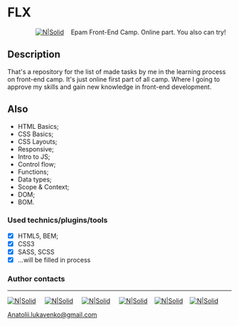 # FLX

&nbsp; &nbsp; &nbsp; &nbsp; &nbsp; &nbsp; &nbsp; &nbsp;  [![N|Solid](https://i.ibb.co/gRLsDsQ/EPAM-university-logo.png)](https://www.training.epam.ua/)&nbsp; &nbsp; 
Epam Front-End Camp. Online part. You also can try!

## Description

That's a repository for the list of made tasks by me in the learning process on front-end camp. It's just online first part of all camp. Where I going to approve my skills and gain new knowledge in front-end development.


## Also

 - HTML Basics;
 - CSS Basics;
 - CSS Layouts;
 - Responsive;
 - Intro to JS;
 - Control flow;
 - Functions;
 - Data types;
 - Scope & Context;
 - DOM;
 - BOM.

### Used technics/plugins/tools

- [x] HTML5, BEM;
- [x] CSS3
- [x] SASS, SCSS
- [x] ...will be filled in process

### Author contacts
---
 [![N|Solid](https://image.ibb.co/kxmx5T/facebook_icon_2.png)](https://www.facebook.com/profile.php?id=100004768836692) &nbsp; &nbsp; [![N|Solid](https://image.ibb.co/gjgmzo/linkedin_icon_2.png)](https://www.linkedin.com/in/anatolii-lukavenko/) &nbsp; &nbsp; [![N|Solid](https://image.ibb.co/hsM8C8/cv_icon_2.png)](https://luancv.000webhostapp.com/) &nbsp; &nbsp; [![N|Solid](https://image.ibb.co/cw7UkT/mail_icon_2.png)](Anatolii.lukavenko@gmail.com)&nbsp; &nbsp; [![N|Solid](https://i.ibb.co/YLnMgNr/blog.png)](https://blogluan.000webhostapp.com/)&nbsp; &nbsp; [![N|Solid](https://i.ibb.co/K71YFpB/upwork.png)](https://www.upwork.com/o/profiles/users/_~0166e2e8e838bcaeff/)    


 Anatolii.lukavenko@gmail.com


